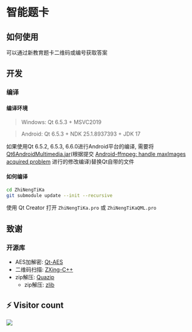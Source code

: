 # 智能题卡

## 如何使用
可以通过新教育题卡二维码或编号获取答案

## 开发

### 编译

#### 编译环境
>Windows: Qt 6.5.3 + MSVC2019

>Android: Qt 6.5.3 + NDK 25.1.8937393 + JDK 17

如果使用Qt 6.5.2, 6.5.3, 6.6.0进行Android平台的编译, 需要将[Qt6AndroidMultimedia.jar](./Qt6AndroidMultimedia.jar)(根据提交 [Android-ffmpeg: handle maxImages acquired problem](https://codereview.qt-project.org/gitweb?p=qt/qtmultimedia.git;a=commit;h=c5e5d619107568050d9857d5149bd1b7558b904b) 进行的修改编译)替换Qt自带的文件


#### 如何编译

```bash
cd ZhiNengTiKa
git submodule update --init --recursive
```

使用 Qt Creator 打开 `ZhiNengTiKa.pro` 或 `ZhiNengTiKaQML.pro`

## 致谢

### 开源库

- AES加解密: [Qt-AES](https://github.com/bricke/Qt-AES)
- 二维码扫描: [ZXing-C++](https://github.com/zxing-cpp/zxing-cpp)
- zip解压: [Quazip](https://github.com/stachenov/quazip)
    - zip解压: [zlib](https://github.com/madler/zlib)

## ⚡ Visitor count

![](https://profile-counter.glitch.me/LFWQSP2641-ZhiNengTiKa/count.svg)